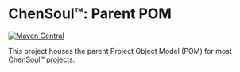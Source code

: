 # ChenSoul™: Parent POM

[![Maven Central](https://maven-badges.herokuapp.com/maven-central/com.chensoul/chensoul-parent-pom/badge.svg)](https://maven-badges.herokuapp.com/maven-central/com.chensoul/chensoul-parent-pom)

This project houses the parent Project Object Model (POM) for most ChenSoul™ projects.